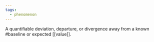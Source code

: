 ```yaml
---
tags:
  - phenomenon
---
```

A quantifiable deviation, departure, or divergence away from a known #baseline or expected [[value]].